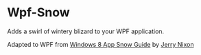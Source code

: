 # Wpf-Snow

Adds a swirl of wintery blizard to your WPF application.

Adapted to WPF from [Windows 8 App Snow Guide](http://blog.jerrynixon.com/2013/12/you-can-make-it-snow-in-xaml-here-ill.html) by [Jerry Nixon](http://blog.jerrynixon.com/) 
